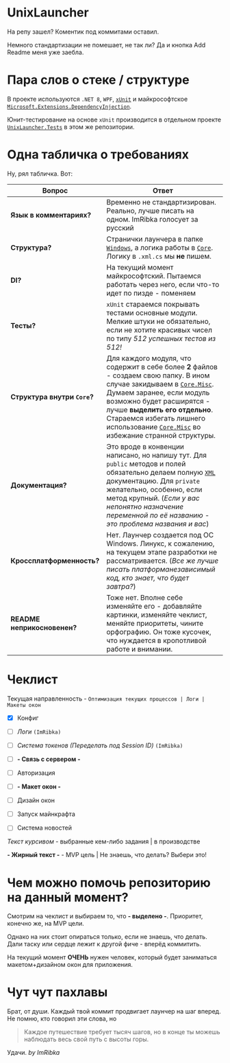 # UnixLauncher
На репу зашел? Коментик под коммитами оставил.

Немного стандартизации не помешает, не так ли? Да и кнопка Add Readme меня уже заебла.

# Пара слов о стеке / структуре
В проекте используются ```.NET 8```, ```WPF```, [```xUnit```](https://habr.com/ru/articles/357648/) и майкрософтское [```Microsoft.Extensions.DependencyInjection```](https://learn.microsoft.com/ru-ru/dotnet/core/extensions/dependency-injection).

Юнит-тестирование на основе ```xUnit``` производится в отдельном проекте [```UnixLauncher.Tests```](UnixLauncher.Tests) в этом же репозитории.

# Одна табличка о требованиях
Ну, рял табличка. Вот:

| Вопрос | Ответ
|-------|------
| **Язык в комментариях?** | Временно не стандартизирован. Реально, лучше писать на одном. ImRibka голосует за русский
| **Структура?** | Странички лаунчера в папке [```Windows```](UnixLauncher/Windows), а логика работы в [```Core```](UnixLauncher/Core). Логику в ```.xml.cs``` мы **не** пишем.
| **DI?** | На текущий момент майкрософтский. Пытаемся работать через него, если что-то идет по пизде - поменяем
| **Тесты?** | ```xUnit``` стараемся покрывать тестами основные модули. Мелкие штуки не обязательно, если не хотите красивых чисел по типу *512 успешных тестов из 512!*
| **Структура внутри ```Core```?** | Для каждого модуля, что содержит в себе более **2** файлов - создаем свою папку. В ином случае закидываем в [```Core.Misc```](UnixLauncher/Core/Misc). Думаем заранее, если модуль возможно будет расширятся - лучше **выделить его отдельно**. Стараемся избегать лишнего использование [```Core.Misc```](UnixLauncher/Core/Misc) во избежание странной структуры.
| **Документация?** | Это вроде в конвенции написано, но напишу тут. Для ```public``` методов и полей обязательно делаем полную [```XML```](https://learn.microsoft.com/ru-ru/dotnet/csharp/language-reference/xmldoc/) документацию. Для ```private``` желательно, особенно, если метод крупный. (*Если у вас непонятно назначение переменной по её названию - это проблема названия и вас*)
| **Кроссплатформенность?** | Нет. Лаунчер создается под ОС Windows. Линукс, к сожалению, на текущем этапе разработки не рассматривается. (*Все же лучше писать платформанезависимый код, кто знает, что будет завтра?*)  
| **README неприкосновенен?** | Тоже нет. Вполне себе изменяйте его - добавляйте картинки, изменяйте чеклист, меняйте приоритеты, чините орфографию. Он тоже кусочек, что нуждается в кропотливой работе и внимании.

# Чеклист
Текущая направленность - ```Оптимизация текущих процессов | Логи | Макеты окон```

- [x] Конфиг
- [ ] *Логи* ```(ImRibka)```
- [ ] *Система токенов (Переделать под Session ID)* ```(ImRibka)```
- [ ] **- Связь с сервером -**
- [ ] Авторизация
- [ ] **- Макет окон -**
- [ ] Дизайн окон
- [ ] Запуск майнкрафта
- [ ] Система новостей


*Текст курсивом* - выбранные кем-либо задания | в производстве

**- Жирный текст -** - MVP цель  |  Не знаешь, что делать? Выбери это!
# Чем можно помочь репозиторию на данный момент?
Смотрим на чеклист и выбираем то, что **- выделено -**. Приоритет, конечно же, на MVP цели.

Однако на них стоит опираться только, если не знаешь, что делать. Дали таску или сердце лежит к другой фиче - вперёд коммитить. 

На текущий момент **ОЧЕНЬ** нужен человек, который будет заниматься макетом+дизайном окон для приложения.

# Чут чут пахлавы 
Брат, от души. Каждый твой коммит продвигает лаунчер на шаг вперед. Не помню, кто говорил эти слова, но
> Каждое путешествие требует тысяч шагов, но в конце ты можешь наблюдать весь свой путь с высоты горы.

Удачи. 
*by ImRibka*
